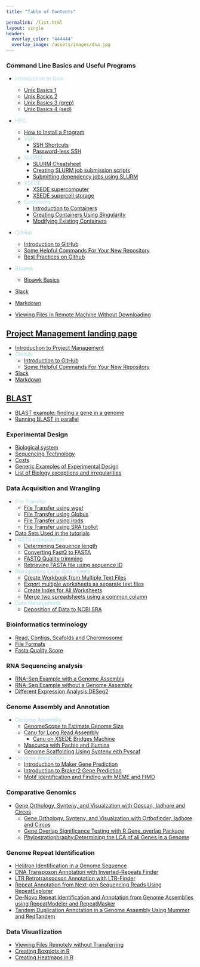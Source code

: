 ```yaml
---
title: "Table of Contents"

permalink: /list.html
layout: single
header:
  overlay_color: "444444"
  overlay_image: /assets/images/dna.jpg
---
```


### Command Line Basics and Useful Programs
* <span style="color:lightblue">Introduction to Unix</span>
  * [Unix Basics 1](../Appendix/unix-basics-1.md)  
  * [Unix Basics 2](../Appendix/unix-basics-2.md)
  * [Unix Basics 3 (grep)](../Appendix/unix-basics-3.md)
  * [Unix Basics 4 (sed)](../Appendix/unix-basics-4.md)
* <span style="color:lightblue">HPC</span>
  * [How to Install a Program](../Appendix/HPC/guide-for-installing-various-types-of-programs-in-linux.md)
  * <span style="color:lightblue">SSH</span>
    * [SSH Shortcuts](../Appendix/HPC/ssh-shortcuts.md)
    * [Password-less SSH](../Appendix/HPC/password-less-ssh-login.md)
  * <span style="color:lightblue">SLURM</span>
    * [SLURM Cheatsheet](../Appendix/HPC/SLURM/slurm-cheatsheat.md)
    * [Creating SLURM job submission scripts](../Appendix/HPC/SLURM/creating-slurm-job-submission-scripts-for-condo.md)
    * [Submitting dependency jobs using SLURM](../Appendix/HPC/SLURM/submitting-dependency-jobs-using-slurm.md)
  * <span style="color:lightblue">XSEDE</span>
    * [XSEDE supercomputer](../Appendix/HPC/xsede/xsede.md)
    * [XSEDE supercell storage](../Appendix/HPC/xsede/using-psc-supercell-storage-for-bridges-and-greenfield.md)
  * <span style="color:lightblue">Containers</span>
    * [Introduction to Containers](../Appendix/HPC/Containers/Intro_Singularity.md)
    * [Creating Containers Using Singularity](../Appendix/HPC/Containers/creatingContainers.md)
    * [Modifying Existing Containers](../Appendix/HPC/Containers/modifyingExistingContainers.md)

* <span style="color:lightblue">GitHub</span>
  * [Introduction to GitHub](../Appendix/github/introgithub.md)
  * [Some Helpful Commands For Your New Repository](../Appendix/github/github2.md)
  * [Best Practices on Github](../Appendix/github/githubBasics.md)
* <span style="color:lightblue">Bioawk</span>
  * [Bioawk Basics](../Appendix/bioawk-basics.md)
* [Slack](../Appendix/slack.md)
* [Markdown](../Appendix/Markdown.md)
* [Viewing Files In Remote Machine Without Downloading](../Appendix/HPC/viewing-files-in-remote-machine-without-downloading-locally.md)

## [Project Management landing page](https://isugenomics.github.io/bioinformatics-workbook/projectManagement/projectManagement_index)
* [Introduction to Project Management](https://isugenomics.github.io/bioinformatics-workbook/projectManagement/Intro_projectManagement)
* <span style="color:lightblue">GitHub</span>
  * [Introduction to GitHub](../Appendix/github/introgithub.md)
  * [Some Helpful Commands For Your New Repository](../Appendix/github/github2.md)
* [Slack](../Appendix/slack.md)
* [Markdown](../Appendix/Markdown.md)


## [BLAST](../dataAnalysis/blast/blast_index.md)

* [BLAST example: finding a gene in a genome](../dataAnalysis/blast/blastExample.md)
* [Running BLAST in parallel](../dataAnalysis/blast/running-blast-jobs-in-parallel.md)

### Experimental Design
* [Biological system](../experimentalDesign/bio_sys.md)
* [Sequencing Technology](../experimentalDesign/sequencing.md)
* [Costs](../experimentalDesign/costs.md)
* [Generic Examples of Experimental Design](../experimentalDesign/eD_genericExamples.md)
* [List of Biology exceptions and irregularities](../Appendix/biology_tidbits.md)

### Data Acquisition and Wrangling
* <span style="color:lightblue">File Transfer</span>
  * [File Transfer using wget](../dataAcquisition/fileTransfer/downloading-files-via-wget.md)
  * [File Transfer using Globus](../dataAcquisition/fileTransfer/file-transfer-using-globus-connect-personal-gcp.md)
  * [File Transfer using irods](../dataAcquisition/fileTransfer/getting-data-from-iplant-via-irods.md)
  * [File Transfer using SRA toolkit](../dataAcquisition/fileTransfer/sra.md)
* [Data Sets Used in the tutorials](../dataAcquisition/dataSets.md)
* <span style="color:lightblue">FASTA manipulation</span>
  * [Determining Sequence length](../dataWrangling/fastaq-manipulations/calculate-sequence-lengths-in-a-fasta-file.md)
  * [Converting FastQ to FASTA](../dataWrangling/fastaq-manipulations/converting-fastq-format-to-fasta.md)
  * [FASTQ Quality trimming](../dataWrangling/fastaq-manipulations/fastq-quality-trimming.md)
  * [Retrieving FASTA file using sequence ID](../dataWrangling/fastaq-manipulations/retrieve-fasta-sequences-using-sequence-ids.md)
* <span style="color:lightblue">Manuplating Excel data sheets</span>
  * [Create Workbook from Multiple Text Files](../dataWrangling/microsoftExcel/import-multiple-text-files-as-separate-worksheets-in-excel.md)
  * [Export multiple worksheets as separate text files ](../dataWrangling/microsoftExcel/export-multiple-worksheets-as-separate-text-files-in-excel.md)
  * [Create Index for All Worksheets](../dataWrangling/microsoftExcel/generate-index-sheet-linking-all-spreadsheets-in-excel.md)
  * [Merge two spreadsheets using a common column](../dataWrangling/microsoftExcel/Merge_two_spreadsheets_using_a_common_column_in_Excel.md)
* <span style="color:lightblue">Data Management</span>
  * [Deposition of Data to NCBI SRA](../dataWrangling/NCBI_Data_Submission.md)

### Bioinformatics terminology
* [Read, Contigs, Scafolds and Choromosome](../introduction/dataTerminology.md)
* [File Formats](../introduction/fileFormats.md)
* [Fasta Quality Score](../introduction/fastqquality-score-encoding.md)

### RNA Sequencing analysis
* [RNA-Seq Example with a Genome Assembly](../dataAnalysis/RNA-Seq/RNA-SeqIntro/RNAseq-using-a-genome.md)
* [RNA-Seq Example without a Genome Assembly](../dataAnalysis/RNA-Seq/RNA-SeqIntro/RNAseq-without-a-genome.md)
* [Different Expression Analysis:DESeq2](../dataAnalysis/RNA-Seq/RNA-SeqIntro/Differential-Expression-Analysis.md)

### Genome Assembly and Annotation
* <span style="color:lightblue">Genome Assembly</span>
  * [GenomeScope to Estimate Genome Size](../dataAnalysis/GenomeAssembly/genomescope.md)
  * [Canu for Long Read Assembly](../dataAnalysis/GenomeAssembly/LongRead/Canu.md)
    * [Canu on XSEDE Bridges Machine](../dataAnalysis/GenomeAssembly/LongRead/Canu_bridges.md)
  * [Mascurca with Pacbio and Illumina](../dataAnalysis/GenomeAssembly/Hybrid/MaSuRCA.md)
  * [Genome Scaffolding Using Synteny eith Pyscaf](../dataAnalysis/GenomeAssembly/Pyscaf_Synteny_Scaffolding.md)
* <span style="color:lightblue">Genome Annotation</span>
  * [Introduction to Maker Gene Prediction](../dataAnalysis/GenomeAnnotation/Intro_To_Maker.md)
  * [Introduction to Braker2 Gene Prediction](../dataAnalysis/GenomeAnnotation/Intro_to_Braker2.md)
  * [Motif Identification and Finding with MEME and FIMO](../dataAnalysis/GenomeAnnotation/MEME_Motif_Finding_In_Genomes.md)  

### Comparative Genomics
* [Gene Orthology, Synteny, and Visualzation with Opscan, Iadhore and Circos](../dataAnalysis/ComparativeGenomics/Gene_Orthology_And_Synteny.md)
  * [Gene Orthology, Synteny, and Visualzation with Orthofinder, Iadhore and Circos](../dataAnalysis/ComparativeGenomics/OrthofinderSynteny.md)
  * [Gene Overlap Significance Testing with R Gene_overlap Package](../dataAnalysis/ComparativeGenomics/Gene_Category_overlap_Fisher_exact_testing.md)  
  * [Phylostratiophraphy:Determining the LCA of all Genes in a Genome](../dataAnalysis/ComparativeGenomics/phylostratr.md)

### Genome Repeat Identification
* [Helitron Identification in a Genome Sequence](../dataAnalysis/ComparativeGenomics/Helitron_Scanner.md)
* [DNA Transposon Annotation with Inverted-Repeats Finder](../dataAnalysis/ComparativeGenomics/InvertedRepeatsFinderForDNATransposonAnnotation.md)
* [LTR Retrotransposon Annotation with LTR-Finder](../dataAnalysis/ComparativeGenomics/LTRFinder.md)  
* [Repeat Annotation from Next-gen Sequencing Reads Using RepeatExplorer](../dataAnalysis/ComparativeGenomics/RepeatExplorer.md)
* [De-Novo Repeat Identification and Annotation from Genome Assemblies using RepeatModeler and RepeatMasker](../dataAnalysis/ComparativeGenomics/RepeatModeler_RepeatMasker.md)
* [Tandem Duplication Annotation in a Genome Assembly Using Mummer and RedTandem](../dataAnalysis/ComparativeGenomics/Tandem_Duplication_Detection.md)

### Data Visuallization
* [Viewing Files Remotely without Transferring](../Appendix/HPC/viewing-files-in-remote-machine-without-downloading-locally.md)
* [Creating Boxplots in R](../dataWrangling/R/generate-boxplots.md)
* [Creating Heatmaps in R](../dataWrangling/R/generate_heatmaps.md)
